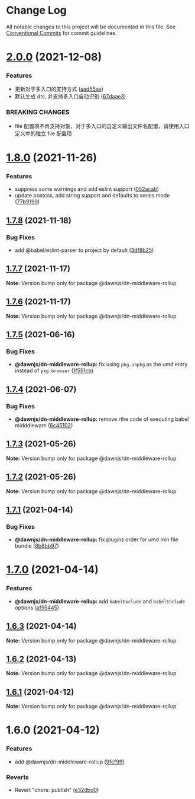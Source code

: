 # Change Log

All notable changes to this project will be documented in this file.
See [Conventional Commits](https://conventionalcommits.org) for commit guidelines.

# [2.0.0](https://github.com/alibaba/dawn/compare/@dawnjs/dn-middleware-rollup@1.8.0...@dawnjs/dn-middleware-rollup@2.0.0) (2021-12-08)

### Features

- 更新对于多入口的支持方式 ([aad55ae](https://github.com/alibaba/dawn/commit/aad55aeb97139d8c835e096e437d406ed16f0172))
- 默认生成 dts, 并支持多入口自动识别 ([67daae3](https://github.com/alibaba/dawn/commit/67daae3b6b3ac7af3b9e7d1d7b8cebd79b622f80))

### BREAKING CHANGES

- file 配置项不再支持对象，对于多入口的自定义输出文件名配置，请使用入口定义中的独立 file 配置项

# [1.8.0](https://github.com/alibaba/dawn/compare/@dawnjs/dn-middleware-rollup@1.7.8...@dawnjs/dn-middleware-rollup@1.8.0) (2021-11-26)

### Features

- suppress some warnings and add eslint support ([052acab](https://github.com/alibaba/dawn/commit/052acab1faf9442f399bf04923f2c2868a770b8b))
- update postcss, add string support and defaults to series mode ([77b9199](https://github.com/alibaba/dawn/commit/77b91991b92c3bfb215c4dd73a6cf1efb35cc995))

## [1.7.8](https://github.com/alibaba/dawn/compare/@dawnjs/dn-middleware-rollup@1.7.7...@dawnjs/dn-middleware-rollup@1.7.8) (2021-11-18)

### Bug Fixes

- add @babel/eslint-parser to project by default ([3df8b25](https://github.com/alibaba/dawn/commit/3df8b25ab171f5fa379e08a75bbeae98783b52ff))

## [1.7.7](https://github.com/alibaba/dawn/compare/@dawnjs/dn-middleware-rollup@1.7.6...@dawnjs/dn-middleware-rollup@1.7.7) (2021-11-17)

**Note:** Version bump only for package @dawnjs/dn-middleware-rollup

## [1.7.6](https://github.com/alibaba/dawn/compare/@dawnjs/dn-middleware-rollup@1.7.5...@dawnjs/dn-middleware-rollup@1.7.6) (2021-11-17)

**Note:** Version bump only for package @dawnjs/dn-middleware-rollup

## [1.7.5](https://github.com/alibaba/dawn/compare/@dawnjs/dn-middleware-rollup@1.7.4...@dawnjs/dn-middleware-rollup@1.7.5) (2021-06-16)

### Bug Fixes

- **@dawnjs/dn-middleware-rollup:** fix using `pkg.unpkg` as the umd entry instead of `pkg.browser` ([1f551cb](https://github.com/alibaba/dawn/commit/1f551cb8df3214a040b287ef1c68186435f80967))

## [1.7.4](https://github.com/alibaba/dawn/compare/@dawnjs/dn-middleware-rollup@1.7.3...@dawnjs/dn-middleware-rollup@1.7.4) (2021-06-07)

### Bug Fixes

- **@dawnjs/dn-middleware-rollup:** remove rthe code of executing babel midddleware ([6c45102](https://github.com/alibaba/dawn/commit/6c45102844c5248d060512127a9902cb428ad4db))

## [1.7.3](https://github.com/alibaba/dawn/compare/@dawnjs/dn-middleware-rollup@1.7.2...@dawnjs/dn-middleware-rollup@1.7.3) (2021-05-26)

**Note:** Version bump only for package @dawnjs/dn-middleware-rollup

## [1.7.2](https://github.com/alibaba/dawn/compare/@dawnjs/dn-middleware-rollup@1.7.1...@dawnjs/dn-middleware-rollup@1.7.2) (2021-05-26)

**Note:** Version bump only for package @dawnjs/dn-middleware-rollup

## [1.7.1](https://github.com/alibaba/dawn/compare/@dawnjs/dn-middleware-rollup@1.7.0...@dawnjs/dn-middleware-rollup@1.7.1) (2021-04-14)

### Bug Fixes

- **@dawnjs/dn-middleware-rollup:** fix plugins order for umd min file bundle ([8b8bb97](https://github.com/alibaba/dawn/commit/8b8bb97d6534acbb55dd806538381708355bc13d))

# [1.7.0](https://github.com/alibaba/dawn/compare/@dawnjs/dn-middleware-rollup@1.6.3...@dawnjs/dn-middleware-rollup@1.7.0) (2021-04-14)

### Features

- **@dawnjs/dn-middleware-rollup:** add `babelExclude` and `babelInclude` options ([af55445](https://github.com/alibaba/dawn/commit/af5544594b0ca4519b76b4387ad6928ac61d0744))

## [1.6.3](https://github.com/alibaba/dawn/compare/@dawnjs/dn-middleware-rollup@1.6.2...@dawnjs/dn-middleware-rollup@1.6.3) (2021-04-14)

**Note:** Version bump only for package @dawnjs/dn-middleware-rollup

## [1.6.2](https://github.com/alibaba/dawn/compare/@dawnjs/dn-middleware-rollup@1.6.1...@dawnjs/dn-middleware-rollup@1.6.2) (2021-04-13)

**Note:** Version bump only for package @dawnjs/dn-middleware-rollup

## [1.6.1](https://github.com/alibaba/dawn/compare/@dawnjs/dn-middleware-rollup@1.6.0...@dawnjs/dn-middleware-rollup@1.6.1) (2021-04-12)

**Note:** Version bump only for package @dawnjs/dn-middleware-rollup

# 1.6.0 (2021-04-12)

### Features

- add @dawnjs/dn-middleware-rollup ([9fcf9ff](https://github.com/alibaba/dawn/commit/9fcf9ffa269a8c1fe5c8744ab92e693f30fd98f2))

### Reverts

- Revert "chore: publish" ([e32dbd0](https://github.com/alibaba/dawn/commit/e32dbd0d9aa3f3b76e6e707504840c1b7e8c0705))

